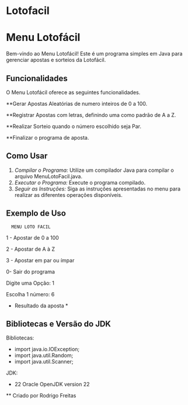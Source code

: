 # Lotofacil
# Menu Lotofácil

Bem-vindo ao Menu Lotofácil! Este é um programa simples em Java para gerenciar apostas e sorteios da Lotofácil.

## Funcionalidades

O Menu Lotofácil oferece as seguintes funcionalidades.

 **Gerar Apostas Aleatórias de numero inteiros de 0 a 100.

 **Registrar Apostas com letras, definindo uma como padrão de A a Z.

 **Realizar Sorteio quando o número escolhido seja Par.

 **Finalizar o programa de aposta.

## Como Usar

1. *Compilar o Programa:* Utilize um compilador Java para compilar o arquivo MenuLotoFacil.java.
2. *Executar o Programa:* Execute o programa compilado.
3. *Seguir as Instruções:* Siga as instruções apresentadas no menu para realizar as diferentes operações disponíveis.

## Exemplo de Uso

      MENU LOTO FACIL 
 1 - Apostar de 0 a 100
 
 2 - Apostar de A à Z
 
 3 - Apostar em par ou ímpar
 
 0- Sair do programa

 Digite uma Opção: 1
 
 Escolha 1 número: 6
 
* Resultado da aposta *

 ##   Bibliotecas e Versão do JDK
 
Bibliotecas:
* import java.io.IOException;
* import java.util.Random;
* import java.util.Scanner;

JDK: 
* 22 Oracle OpenJDK version 22

** Criado por Rodrigo Freitas
